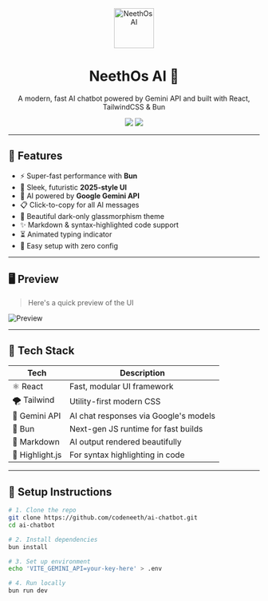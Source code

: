 <div align="center">
  <img src="https://raw.githubusercontent.com/codeneeth/ai-chatbot/main/public/logo.svg" alt="NeethOs AI" height="80" />
  <h1>NeethOs AI 🤖</h1>
  <p>A modern, fast AI chatbot powered by Gemini API and built with React, TailwindCSS & Bun</p>
  <img src="https://img.shields.io/badge/Built%20With-Bun-blueviolet?style=flat-square&logo=bun" />
  <img src="https://img.shields.io/badge/Powered%20By-Gemini%20API-brightgreen?style=flat-square&logo=google" />
</div>

---

## 🚀 Features

- ⚡️ Super-fast performance with **Bun**
- 🎨 Sleek, futuristic **2025-style UI**
- 🤖 AI powered by **Google Gemini API**
- 📋 Click-to-copy for all AI messages
- 🌙 Beautiful dark-only glassmorphism theme
- ✨ Markdown & syntax-highlighted code support
- ⏳ Animated typing indicator
- 🧠 Easy setup with zero config

---

## 🖥️ Preview

> Here's a quick preview of the UI

![Preview](https://raw.githubusercontent.com/your-username/ai-chatbot//public/assets/preview.png)

---

## 🧱 Tech Stack

| Tech         | Description                            |
|--------------|----------------------------------------|
| ⚛ React      | Fast, modular UI framework             |
| 🌪 Tailwind   | Utility-first modern CSS               |
| 🧠 Gemini API | AI chat responses via Google's models  |
| 🍞 Bun        | Next-gen JS runtime for fast builds    |
| 📝 Markdown   | AI output rendered beautifully         |
| 🎨 Highlight.js | For syntax highlighting in code      |

---

## 🔧 Setup Instructions

```bash
# 1. Clone the repo
git clone https://github.com/codeneeth/ai-chatbot.git
cd ai-chatbot

# 2. Install dependencies
bun install

# 3. Set up environment
echo 'VITE_GEMINI_API=your-key-here' > .env

# 4. Run locally
bun run dev
